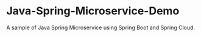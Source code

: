 # Java-Spring-Microservice-Demo
A sample of Java Spring Microservice using Spring Boot and Spring Cloud.



